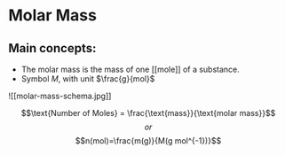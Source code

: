 # Molar Mass
## Main concepts:
- The molar mass is the mass of one [[mole]] of a substance.
- Symbol $M$, with unit $\frac{g}{mol}$

![[molar-mass-schema.jpg]]


$$\text{Number of Moles} = \frac{\text{mass}}{\text{molar mass}}$$
$$or$$
$$n(mol)=\frac{m(g)}{M(g mol^{-1})}$$
